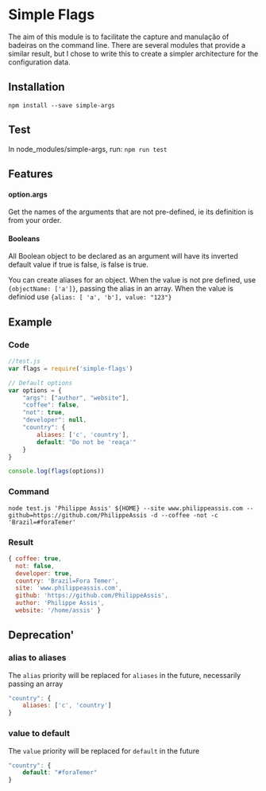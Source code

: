 # Simple Flags

The aim of this module is to facilitate the capture and manulação of badeiras on the command line. There are several modules that provide a similar result, but I chose to write this to create a simpler architecture for the configuration data.

## Installation
`npm install --save simple-args`

## Test
In node_modules/simple-args, run: `npm run test`

## Features

#### option.args
Get the names of the arguments that are not pre-defined, ie its definition is from your order.

#### Booleans
All Boolean object to be declared as an argument will have its inverted default value if true is false, is false is true.

You can create aliases for an object. When the value is not pre defined, use `{objectName: ['a']}`, passing the alias in an array. When the value is definiod use `{alias: [ 'a', 'b'], value: "123"}`

## Example
### Code
```javascript
//test.js
var flags = require('simple-flags')

// Default options
var options = {
    "args": ["author", "website"],
    "coffee": false,
    "not": true,
    "developer": null,
    "country": {
        aliases: ['c', 'country'],
        default: "Do not be 'reaça'"
    }
}

console.log(flags(options))
```

### Command
```shell
node test.js 'Philippe Assis' ${HOME} --site www.philippeassis.com --github=https://github.com/PhilippeAssis -d --coffee -not -c 'Brazil=#foraTemer'
```

### Result
```javascript
{ coffee: true,
  not: false,
  developer: true,
  country: 'Brazil=Fora Temer',
  site: 'www.philippeassis.com',
  github: 'https://github.com/PhilippeAssis',
  author: 'Philippe Assis',
  website: '/home/assis' }
  ```

  ## Deprecation'
  ### alias to aliases
  The `alias` priority will be replaced for `aliases` in the future, necessarily passing an array

```javascript
"country": {
    aliases: ['c', 'country']
}
```
### value to default
The `value` priority will be replaced for `default` in the future

```javascript
"country": {
    default: "#foraTemer"
}
```
